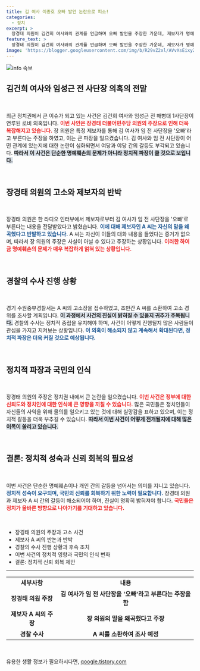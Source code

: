 ```yaml
---
title: 김 여사 이종호 오빠 발언 논란으로 피소!
categories:
  - 정치
excerpt: >
  장경태 의원이 김건희 여사와의 관계를 언급하며 오빠 발언을 주장한 가운데, 제보자가 명예훼손으로 고소장을 접수했습니다. 누가 진실을 말하고 있을까요? 클릭해서 이 사건의 전말을 확인하세요!
feature_text: >
  장경태 의원이 김건희 여사와의 관계를 언급하며 오빠 발언을 주장한 가운데, 제보자가 명예훼손으로 고소장을 접수했습니다. 누가 진실을 말하고 있을까요? 클릭해서 이 사건의 전말을 확인하세요!
image: 'https://blogger.googleusercontent.com/img/b/R29vZ2xl/AVvXsEixyZcFfHzMRdzZMjFBmAUKJYCLCGyLL1o632UiGVXcaFdKo_bkvkuCioo0uUKlGfBVcT3P84aROyZIXSBEx3Aw5nCQ3pTgDom1WDC4m8eifvWiAmWEEVb4x6G_l8C0QH225ldMjyaFvpxGEBGNO37VmDTDMHGhJPq73UglMfDca1-0aw/s1600/blogspot.png'
---
```


<p><img src="https://blogger.googleusercontent.com/img/b/R29vZ2xl/AVvXsEixyZcFfHzMRdzZMjFBmAUKJYCLCGyLL1o632UiGVXcaFdKo_bkvkuCioo0uUKlGfBVcT3P84aROyZIXSBEx3Aw5nCQ3pTgDom1WDC4m8eifvWiAmWEEVb4x6G_l8C0QH225ldMjyaFvpxGEBGNO37VmDTDMHGhJPq73UglMfDca1-0aw/s1600/blogspot.png" alt="info 속보" /></p>

<h2 data-ke-size="size26">김건희 여사와 임성근 전 사단장 의혹의 전말</h2>

<p data-ke-size="size16">&nbsp;</p>

<p>최근 정치권에서 큰 이슈가 되고 있는 사건은 김건희 여사와 임성근 전 해병대 1사단장이 연루된 로비 의혹입니다. <b><span style="color: #ee2323;">이번 사안은 장경태 더불어민주당 의원의 주장으로 인해 더욱 복잡해지고 있습니다.</span></b> 장 의원은 특정 제보자를 통해 김 여사가 임 전 사단장을 '오빠'라고 부른다는 주장을 하였고, 이는 큰 파장을 일으켰습니다. 김 여사와 임 전 사단장이 어떤 관계에 있는지에 대한 논란이 심화되면서 여당과 야당 간의 갈등도 부각되고 있습니다. <b><span style="background-color: #21538527;">따라서 이 사건은 단순한 명예훼손의 문제가 아니라 정치적 파장이 클 것으로 보입니다.</span></b></p>

<p data-ke-size="size16">&nbsp;</p>

<h2 data-ke-size="size26">장경태 의원의 고소와 제보자의 반박</h2>

<p data-ke-size="size16">&nbsp;</p>

<p>장경태 의원은 한 라디오 인터뷰에서 제보자로부터 김 여사가 임 전 사단장을 '오빠'로 부른다는 내용을 전달받았다고 밝혔습니다. <b><span style="color: #1a5490;">이에 대해 제보자인 A 씨는 자신의 말을 왜곡했다고 반발하고 있습니다.</span></b> A 씨는 자신이 이들의 대화 내용을 들었다는 증거가 없으며, 따라서 장 의원의 주장은 사실이 아닐 수 있다고 주장하는 상황입니다. <b><span style="color: #ee2323;">이러한 하여금 명예훼손의 문제가 매우 복잡하게 얽혀 있는 상황입니다.</span></b></p>

<p data-ke-size="size16">&nbsp;</p>

<h2 data-ke-size="size26">경찰의 수사 진행 상황</h2>

<p data-ke-size="size16">&nbsp;</p>

<p>경기 수원중부경찰서는 A 씨의 고소장을 접수하였고, 조만간 A 씨를 소환하여 고소 경위를 조사할 계획입니다. <b><span style="background-color: #21538527;">이 과정에서 사건의 진실이 밝혀질 수 있을지 귀추가 주목됩니다.</span></b> 경찰의 수사는 정치적 중립을 유지해야 하며, 사건이 어떻게 진행될지 많은 사람들이 관심을 가지고 지켜보는 상황입니다. <b><span style="color: #1a5490;">이 의혹이 해소되지 않고 계속해서 확대된다면, 정치적 파장은 더욱 커질 것으로 예상됩니다.</span></b></p>

<p data-ke-size="size16">&nbsp;</p>

<h2 data-ke-size="size26">정치적 파장과 국민의 인식</h2>

<p data-ke-size="size16">&nbsp;</p>

<p>장경태 의원의 주장은 정치권 내에서 큰 논란을 일으켰습니다. <b><span style="color: #ee2323;">이번 사건은 정부에 대한 신뢰도와 정치인에 대한 인식에 큰 영향을 끼칠 수 있습니다.</span></b> 많은 국민들은 정치인들이 자신들의 사익을 위해 물의를 일으키고 있는 것에 대해 실망감을 표하고 있으며, 이는 정치적 갈등을 더욱 부추길 수 있습니다. <b><span style="background-color: #21538527;">따라서 이번 사건이 어떻게 전개될지에 대해 많은 이목이 쏠리고 있습니다.</span></b></p>

<p data-ke-size="size16">&nbsp;</p>

<h2 data-ke-size="size26">결론: 정치적 성숙과 신뢰 회복의 필요성</h2>

<p data-ke-size="size16">&nbsp;</p>

<p>이번 사건은 단순한 명예훼손이나 개인 간의 갈등을 넘어서는 의미를 지니고 있습니다. <b><span style="color: #1a5490;">정치적 성숙이 요구되며, 국민의 신뢰를 회복하기 위한 노력이 필요합니다.</span></b> 장경태 의원과 제보자 A 씨 간의 갈등이 해소되어야 하며, 진실이 명확히 밝혀져야 합니다. <b><span style="color: #ee2323;">국민들은 정치가 올바른 방향으로 나아가기를 기대하고 있습니다.</span></b></p>

<p data-ke-size="size16">&nbsp;</p>

<ul>
    <li>장경태 의원의 주장과 고소 사건</li>
    <li>제보자 A 씨의 반논과 반박</li>
    <li>경찰의 수사 진행 상황과 후속 조치</li>
    <li>이번 사건의 정치적 영향과 국민의 인식 변화</li>
    <li>결론: 정치적 신뢰 회복 제안</li>
</ul>

<hr/>

<table>
    <tr>
        <td style="text-align: center; height: 17px;"><b>세부사항</b></td>
        <td style="text-align: center; height: 17px;"><b>내용</b></td>
    </tr>
    <tr>
        <td style="text-align: center; height: 17px;"><b>장경태 의원 주장</b></td>
        <td style="text-align: center; height: 17px;"><b>김 여사가 임 전 사단장을 '오빠'라고 부른다는 주장을 함</b></td>
    </tr>
    <tr>
        <td style="text-align: center; height: 17px;"><b>제보자 A 씨의 주장</b></td>
        <td style="text-align: center; height: 17px;"><b>장 의원의 말을 왜곡했다고 주장</b></td>
    </tr>
    <tr>
        <td style="text-align: center; height: 17px;"><b>경찰 수사</b></td>
        <td style="text-align: center; height: 17px;"><b>A 씨를 소환하여 조사 예정</b></td>
    </tr>
</table>

<p data-ke-size="size16">&nbsp;</p>
유용한 생활 정보가 필요하시다면, <a href="https://qoogle.tistory.com" rel="dofollow">qoogle.tistory.com</a>


